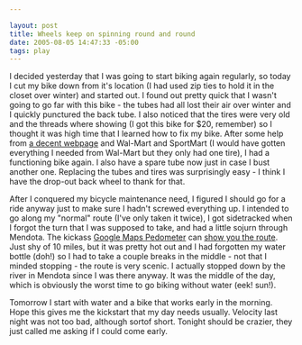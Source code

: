 ```yaml
--- 

layout: post
title: Wheels keep on spinning round and round
date: 2005-08-05 14:47:33 -05:00
tags: play
---
```

I decided yesterday that I was going to start biking again regularly, so today I cut my bike down from it's location (I had used zip ties to hold it in the closet over winter) and started out.  I found out pretty quick that I wasn't going to go far with this bike - the tubes had all lost their air over winter and I quickly punctured the back tube.  I also noticed that the tires were very old and the threads where showing (I got this bike for $20, remember) so I thought it was high time that I learned how to fix my bike.  After some help from <a href="http://www.sheldonbrown.com/harris/hub.html">a decent webpage</a> and Wal-Mart and SportMart (I would have gotten everything I needed from Wal-Mart but they only had one tire), I had a functioning bike again.  I also have a spare tube now just in case I bust another one.  Replacing the tubes and tires was surprisingly easy - I think I have the drop-out back wheel to thank for that.

After I conquered my bicycle maintenance need, I figured I should go for a ride anyway just to make sure I hadn't screwed everything up.  I intended to go along my "normal" route (I've only taken it twice), I got sidetracked when I forgot the turn that I was supposed to take, and had a little sojurn through Mendota.  The kickass <a href="http://www.sueandpaul.com/gmapPedometer/">Google Maps Pedometer</a> can <a href="http://xrl.us/gz9t">show you the route</a>.   Just shy of 10 miles, but it was pretty hot out and I had forgotten my water bottle (doh!) so I had to take a couple breaks in the middle - not that I minded stopping - the route is very scenic.  I actually stopped down by the river in Mendota since I was there anyway.  It was the middle of the day, which is obviously the worst time to go biking without water (eek! sun!).

Tomorrow I start with water and a bike that works early in the morning.  Hope this gives me the kickstart that my day needs usually. Velocity last night was not too bad, although sortof short.  Tonight should be crazier, they just called me asking if I could come early.
